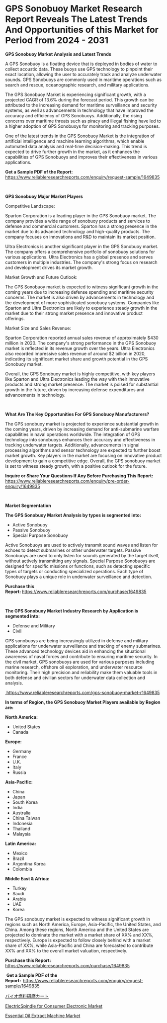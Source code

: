 <p><h1>GPS Sonobuoy Market Research Report Reveals The Latest Trends And Opportunities of this Market for Period from 2024 - 2031</h1></p><p><strong>GPS Sonobuoy Market Analysis and Latest Trends</strong></p>
<p><p>A GPS Sonobuoy is a floating device that is deployed in bodies of water to collect acoustic data. These buoys use GPS technology to pinpoint their exact location, allowing the user to accurately track and analyze underwater sounds. GPS Sonobuoys are commonly used in maritime operations such as search and rescue, oceanographic research, and military applications.</p><p>The GPS Sonobuoy Market is experiencing significant growth, with a projected CAGR of 13.6% during the forecast period. This growth can be attributed to the increasing demand for maritime surveillance and security systems, as well as advancements in technology that have improved the accuracy and efficiency of GPS Sonobuoys. Additionally, the rising concerns over maritime threats such as piracy and illegal fishing have led to a higher adoption of GPS Sonobuoys for monitoring and tracking purposes.</p><p>One of the latest trends in the GPS Sonobuoy Market is the integration of artificial intelligence and machine learning algorithms, which enable automated data analysis and real-time decision-making. This trend is expected to drive further growth in the market, as it enhances the capabilities of GPS Sonobuoys and improves their effectiveness in various applications.</p></p>
<p><strong>Get a Sample PDF of the Report:&nbsp;</strong> <a href="https://www.reliableresearchreports.com/enquiry/request-sample/1649835">https://www.reliableresearchreports.com/enquiry/request-sample/1649835</a></p>
<p>&nbsp;</p>
<p><strong>GPS Sonobuoy Major Market Players</strong></p>
<p><p>Competitive Landscape:</p><p>Sparton Corporation is a leading player in the GPS Sonobuoy market. The company provides a wide range of sonobuoy products and services to defense and commercial customers. Sparton has a strong presence in the market due to its advanced technology and high-quality products. The company focuses on innovations and R&D to maintain its market position.</p><p>Ultra Electronics is another significant player in the GPS Sonobuoy market. The company offers a comprehensive portfolio of sonobuoy solutions for various applications. Ultra Electronics has a global presence and serves customers in multiple industries. The company's strong focus on research and development drives its market growth.</p><p>Market Growth and Future Outlook:</p><p>The GPS Sonobuoy market is expected to witness significant growth in the coming years due to increasing defense spending and maritime security concerns. The market is also driven by advancements in technology and the development of more sophisticated sonobuoy systems. Companies like Sparton and Ultra Electronics are likely to experience steady growth in the market due to their strong market presence and innovative product offerings.</p><p>Market Size and Sales Revenue:</p><p>Sparton Corporation reported annual sales revenue of approximately $430 million in 2020. The company's strong performance in the GPS Sonobuoy market is reflected in its revenue growth over the years. Ultra Electronics also recorded impressive sales revenue of around $2 billion in 2020, indicating its significant market share and growth potential in the GPS Sonobuoy market.</p><p>Overall, the GPS Sonobuoy market is highly competitive, with key players like Sparton and Ultra Electronics leading the way with their innovative products and strong market presence. The market is poised for substantial growth in the future, driven by increasing defense expenditures and advancements in technology.</p></p>
<p>&nbsp;</p>
<p><strong>What Are The Key Opportunities For GPS Sonobuoy Manufacturers?</strong></p>
<p><p>The GPS sonobuoy market is projected to experience substantial growth in the coming years, driven by increasing demand for anti-submarine warfare capabilities in naval operations worldwide. The integration of GPS technology into sonobuoys enhances their accuracy and effectiveness in tracking underwater targets. Additionally, advancements in signal processing algorithms and sensor technology are expected to further boost market growth. Key players in the market are focusing on innovative product development to gain a competitive edge. Overall, the GPS sonobuoy market is set to witness steady growth, with a positive outlook for the future.</p></p>
<p><strong>Inquire or Share Your Questions If Any Before Purchasing This Report:</strong> <a href="https://www.reliableresearchreports.com/enquiry/pre-order-enquiry/1649835">https://www.reliableresearchreports.com/enquiry/pre-order-enquiry/1649835</a></p>
<p>&nbsp;</p>
<p><strong>Market Segmentation</strong></p>
<p><strong>The GPS Sonobuoy Market Analysis by types is segmented into:</strong></p>
<p><ul><li>Active Sonobuoy</li><li>Passive Sonobuoy</li><li>Special Purpose Sonobuoy</li></ul></p>
<p><p>Active Sonobuoys are used to actively transmit sound waves and listen for echoes to detect submarines or other underwater targets. Passive Sonobuoys are used to only listen for sounds generated by the target itself, without actively transmitting any signals. Special Purpose Sonobuoys are designed for specific missions or functions, such as detecting specific types of targets or conducting specialized operations. Each type of Sonobuoy plays a unique role in underwater surveillance and detection.</p></p>
<p><strong>Purchase this Report:&nbsp;</strong><a href="https://www.reliableresearchreports.com/purchase/1649835">https://www.reliableresearchreports.com/purchase/1649835</a></p>
<p>&nbsp;</p>
<p><strong>The GPS Sonobuoy Market Industry Research by Application is segmented into:</strong></p>
<p><ul><li>Defense and Military</li><li>Civil</li></ul></p>
<p><p>GPS sonobuoys are being increasingly utilized in defense and military applications for underwater surveillance and tracking of enemy submarines. These advanced technology devices aid in enhancing the situational awareness of naval forces and contribute to ensuring maritime security. In the civil market, GPS sonobuoys are used for various purposes including marine research, offshore oil exploration, and underwater resource monitoring. Their high precision and reliability make them valuable tools in both defense and civilian sectors for underwater data collection and analysis.</p></p>
<p><a href="https://www.reliableresearchreports.com/gps-sonobuoy-market-r1649835">&nbsp;https://www.reliableresearchreports.com/gps-sonobuoy-market-r1649835</a></p>
<p><strong>In terms of Region, the GPS Sonobuoy Market Players available by Region are:</strong></p>
<p>
    <p> <strong> North America: </strong>
        <ul>
            <li>United States</li>
            <li>Canada</li>
        </ul>
        </p> 
    <p> <strong> Europe: </strong>
        <ul>
            <li>Germany</li>
            <li>France</li>
            <li>U.K.</li>
            <li>Italy</li>
            <li>Russia</li>
        </ul>
        </p> 
    <p> <strong> Asia-Pacific: </strong>
        <ul>
            <li>China</li>
            <li>Japan</li>
            <li>South Korea</li>
            <li>India</li>
            <li>Australia</li>
            <li>China Taiwan</li>
            <li>Indonesia</li>
            <li>Thailand</li>
            <li>Malaysia</li>
        </ul>
        </p> 
    <p> <strong> Latin America: </strong>
        <ul>
            <li>Mexico</li>
            <li>Brazil</li>
            <li>Argentina Korea</li>
            <li>Colombia</li>
        </ul>
        </p> 
    <p> <strong> Middle East & Africa: </strong>
        <ul>
            <li>Turkey</li>
            <li>Saudi</li>
            <li>Arabia</li>
            <li>UAE</li>
            <li>Korea</li>
        </ul>
    </p>
    </p>
<p><p>The GPS sonobuoy market is expected to witness significant growth in regions such as North America, Europe, Asia-Pacific, the United States, and China. Among these regions, North America and the United States are projected to dominate the market with a market share of XX% and XX%, respectively. Europe is expected to follow closely behind with a market share of XX%, while Asia-Pacific and China are forecasted to contribute XX% and XX% to the overall market valuation, respectively.</p></p>
<p><strong>Purchase this Report: </strong><a href="https://www.reliableresearchreports.com/purchase/1649835">https://www.reliableresearchreports.com/purchase/1649835</a></p>
<p>&nbsp;<strong>Get a Sample PDF of the Report:&nbsp;&nbsp;</strong><a href="https://www.reliableresearchreports.com/enquiry/request-sample/1649835">https://www.reliableresearchreports.com/enquiry/request-sample/1649835</a></p>
<p><strong></strong></p>
<p><p><a href="https://medium.com/@harmonybogan1944/%E3%83%90%E3%82%A4%E3%82%AA%E7%87%83%E6%96%99%E7%A0%94%E7%A3%A8%E3%82%AB%E3%83%BC%E3%83%88%E5%B8%82%E5%A0%B4-2031%E5%B9%B4%E3%81%BE%E3%81%A7%E3%81%AE%E6%88%90%E5%8A%9F%E3%81%97%E3%81%9F%E3%83%93%E3%82%B8%E3%83%8D%E3%82%B9%E6%88%A6%E7%95%A5%E3%81%AE%E9%8D%B5-a67a076b4fd8">バイオ燃料研磨カート</a></p><p><a href="https://view.publitas.com/reportprime-1/comprehensive-analysis-of-the-global-electricspindle-for-consumer-electronic-market-growth-trends-market-forecasts-2024-2031/">ElectricSpindle for Consumer Electronic Market</a></p><p><a href="https://github.com/AnnChovey2023/Market-Research-Report-List-1/blob/main/essential-oil-extract-machine-market.md">Essential Oil Extract Machine Market</a></p></p>